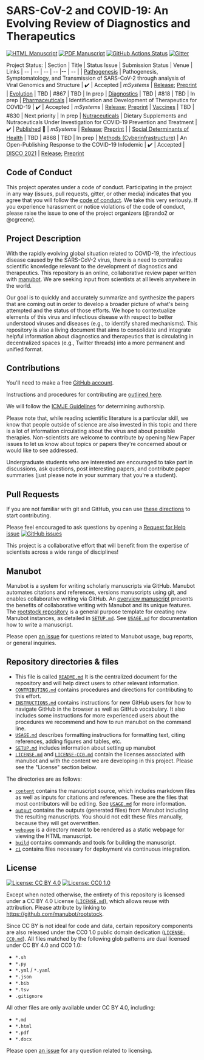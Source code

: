 # SARS-CoV-2 and COVID-19: An Evolving Review of Diagnostics and Therapeutics

<!-- usage note: edit the H1 title above to personalize the manuscript -->

[![HTML Manuscript](https://img.shields.io/badge/manuscript-HTML-blue.svg)](https://greenelab.github.io/covid19-review/)
[![PDF Manuscript](https://img.shields.io/badge/manuscript-PDF-blue.svg)](https://greenelab.github.io/covid19-review/manuscript.pdf)
[![GitHub Actions Status](https://github.com/greenelab/covid19-review/workflows/Manubot/badge.svg)](https://github.com/greenelab/covid19-review/actions)
[![Gitter](https://badges.gitter.im/covid19-review/community.svg)](https://gitter.im/covid19-review/community?utm_source=badge&utm_medium=badge&utm_campaign=pr-badge)
<!-- usage note: delete CI badges above for services not used by your manuscript -->

Project Status:
| Section | Title | Status Issue | Submission Status | Venue | Links
| -- | -- | -- | -- |-- | -- |
| [Pathogenesis](https://greenelab.github.io/covid19-review/#pathogenesis-symptomatology-and-transmission-of-sars-cov-2-through-analysis-of-viral-genomics-and-structure) | Pathogenesis, Symptomatology, and Transmission of SARS-CoV-2 through analysis of Viral Genomics and Structure | ✔️ | Accepted | _mSystems_ | [Release](https://github.com/greenelab/covid19-review/releases/tag/pathogenesis-v2); [Preprint](http://arxiv.org/abs/2102.01521)
| [Evolution](https://greenelab.github.io/covid19-review/#evolutionary-and-genomic-analysis-of-sars-cov-2) | TBD | #867 | TBD | In prep
| [Diagnostics](https://greenelab.github.io/covid19-review/#diagnostics) | TBD | #818 | TBD | In prep
| [Pharmaceuticals](https://greenelab.github.io/covid19-review/#identification-and-development-of-therapeutics-for-covid-19) | Identification and Development of Therapeutics for COVID-19 | ✔️ | Accepted | _mSystems_ | [Release](https://github.com/greenelab/covid19-review/releases/tag/pharmaceuticals-v3); [Preprint](http://arxiv.org/abs/2103.02723)
| [Vaccines](https://greenelab.github.io/covid19-review/#vaccine-development-strategies-for-sars-cov-2) | TBD | #830 | Next priority | In prep
| [Nutraceuticals](https://greenelab.github.io/covid19-review/#dietary-supplements-and-nutraceuticals-under-investigation-for-covid-19-prevention-and-treatment) | Dietary Supplements and Nutraceuticals Under Investigation for COVID-19 Prevention and Treatment  | ✔️ | [Published](https://doi.org/10.1128/mSystems.00122-21) 🎉 | _mSystems_ | [Release](https://github.com/greenelab/covid19-review/releases/tag/nutraceuticals-v2); [Preprint](http://arxiv.org/abs/2102.02250) |
| [Social Determinants of Health](https://greenelab.github.io/covid19-review/#social-factors-influencing-covid-19-exposure-and-outcomes) | TBD | #868 | TBD | In prep
| [Methods (Cyberinfrastructure)](https://greenelab.github.io/covid19-review/#an-open-publishing-response-to-the-covid-19-infodemic) | An Open-Publishing Response to the COVID-19 Infodemic | ✔️ | Accepted | [DISCO 2021](https://infoqualitylab.org/events/disco2021/) | [Release](https://github.com/greenelab/covid19-review/releases/tag/methods-v3); [Preprint](https://arxiv.org/abs/2109.08633)

## Code of Conduct

This project operates under a code of conduct.
Participating in the project in any way (issues, pull requests, gitter, or other media) indicates that you agree that you will follow the [code of conduct](CODE_OF_CONDUCT.md).
We take this very seriously.
If you experience harassment or notice violations of the code of conduct, please raise the issue to one of the project organizers (@rando2 or @cgreene).

## Project Description
<!-- usage note: edit this section. -->

With the rapidly evolving global situation related to COVID-19, the infectious disease caused by the SARS-CoV-2 virus, there is a need to centralize scientific knowledge relevant to the development of diagnostics and therapeutics.
This repository is an online, collaborative review paper written with [manubot](https://manubot.org/).
We are seeking input from scientists at all levels anywhere in the world.

Our goal is to quickly and accurately summarize and synthesize the papers that are coming out in order to develop a broader picture of what's being attempted and the status of those efforts.
We hope to contextualize elements of this virus and infectious disease with respect to better understood viruses and diseases (e.g., to identify shared mechanisms).
This repository is also a living document that aims to consolidate and integrate helpful information about diagnostics and therapeutics that is circulating in decentralized spaces (e.g., Twitter threads) into a more permanent and unified format.

## Contributions

You'll need to make a free [GitHub account](https://github.com/join?source=header-home).

Instructions and procedures for contributing are [outlined here](CONTRIBUTING.md).

We will follow the [ICMJE Guidelines](http://www.icmje.org/recommendations/browse/roles-and-responsibilities/defining-the-role-of-authors-and-contributors.html) for determining authorship.

Please note that, while reading scientific literature is a particular skill, we know that people outside of science are also invested in this topic and there is a lot of information circulating about the virus and about possible therapies.
Non-scientists are welcome to contribute by opening New Paper issues to let us know about topics or papers they're concerned about or would like to see addressed.

Undergraduate students who are interested are encouraged to take part in discussions, ask questions, post interesting papers, and contribute paper summaries (just please note in your summary that you're a student).

## Pull Requests

If you are not familiar with git and GitHub, you can use [these directions](INSTRUCTIONS.md) to start contributing.

Please feel encouraged to ask questions by opening a [Request for Help issue](https://github.com/greenelab/covid19-review/issues/new?assignees=rando2&labels=&template=request-for-help.md&title=Help%3A+%5BAdd+topic+here%5D)
[![GitHub issues](https://img.shields.io/github/issues-raw/greenelab/covid19-review?label=Open%20Issue&style=social)](https://github.com/greenelab/covid19-review/issues/new/choose)

This project is a collaborative effort that will benefit from the expertise of scientists across a wide range of disciplines!

## Manubot
<!-- usage note: do not edit this section -->

Manubot is a system for writing scholarly manuscripts via GitHub.
Manubot automates citations and references, versions manuscripts using git, and enables collaborative writing via GitHub.
An [overview manuscript](https://greenelab.github.io/meta-review/ "Open collaborative writing with Manubot") presents the benefits of collaborative writing with Manubot and its unique features.
The [rootstock repository](https://git.io/fhQH1) is a general purpose template for creating new Manubot instances, as detailed in [`SETUP.md`](SETUP.md).
See [`USAGE.md`](USAGE.md) for documentation how to write a manuscript.

Please open [an issue](https://git.io/fhQHM) for questions related to Manubot usage, bug reports, or general inquiries.

## Repository directories & files

+ This file is called [`README.md`](README.md)
It is the centralized document for the repository and will help direct users to other relevant information.
+ [`CONTRIBUTING.md`](CONTRIBUTING.md) contains procedures and directions for contributing to this effort.
+ [`INSTRUCTIONS.md`](INSTRUCTIONS.md) contains instructions for new GitHub users for how to navigate GitHub in the browser as well as GitHub vocabulary.
It also includes some instructions for more experienced users about the procedures we recommend and how to run manubot on the command line.
+ [`USAGE.md`](USAGE.md) describes formatting instructions for formatting text, citing references, adding figures and tables, etc.
+ [`SETUP.md`](SETUP.md) includes information about setting up manubot
+ [`LICENSE.md`](LICENSE.md) and [`LICENSE-CC0.md`](LICENSE-CC0.md) contain the licenses associated with manubot and with the content we are developing in this project. Please see the "License" section below.

The directories are as follows:

+ [`content`](content) contains the manuscript source, which includes markdown files as well as inputs for citations and references.
These are the files that most contributors will be editing.
  See [`USAGE.md`](USAGE.md) for more information.
+ [`output`](output) contains the outputs (generated files) from Manubot including the resulting manuscripts.
  You should not edit these files manually, because they will get overwritten.
+ [`webpage`](webpage) is a directory meant to be rendered as a static webpage for viewing the HTML manuscript.
+ [`build`](build) contains commands and tools for building the manuscript.
+ [`ci`](ci) contains files necessary for deployment via continuous integration.

## License

<!--
usage note: edit this section to change the license of your manuscript or source code changes to this repository.
We encourage users to openly license their manuscripts, which is the default as specified below.
-->

[![License: CC BY 4.0](https://img.shields.io/badge/License%20All-CC%20BY%204.0-lightgrey.svg)](http://creativecommons.org/licenses/by/4.0/)
[![License: CC0 1.0](https://img.shields.io/badge/License%20Parts-CC0%201.0-lightgrey.svg)](https://creativecommons.org/publicdomain/zero/1.0/)

Except when noted otherwise, the entirety of this repository is licensed under a CC BY 4.0 License ([`LICENSE.md`](LICENSE.md)), which allows reuse with attribution.
Please attribute by linking to https://github.com/manubot/rootstock.

Since CC BY is not ideal for code and data, certain repository components are also released under the CC0 1.0 public domain dedication ([`LICENSE-CC0.md`](LICENSE-CC0.md)).
All files matched by the following glob patterns are dual licensed under CC BY 4.0 and CC0 1.0:

+ `*.sh`
+ `*.py`
+ `*.yml` / `*.yaml`
+ `*.json`
+ `*.bib`
+ `*.tsv`
+ `.gitignore`

All other files are only available under CC BY 4.0, including:

+ `*.md`
+ `*.html`
+ `*.pdf`
+ `*.docx`

Please open [an issue](https://github.com/manubot/rootstock/issues) for any question related to licensing.
